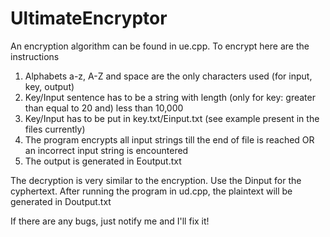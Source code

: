 # UltimateEncryptor

An encryption algorithm can be found in ue.cpp. To encrypt here are the instructions
1. Alphabets a-z, A-Z and space are the only characters used (for input, key, output)
2. Key/Input sentence has to be a string with length (only for key: greater than equal to 20 and) less than 10,000
3. Key/Input has to be put in key.txt/Einput.txt (see example present in the files currently)
4. The program encrypts all input strings till the end of file is reached OR an incorrect input string is encountered
5. The output is generated in Eoutput.txt

The decryption is very similar to the encryption. Use the Dinput for the cyphertext. After running the program in ud.cpp, the plaintext will be generated in Doutput.txt

If there are any bugs, just notify me and I'll fix it!

